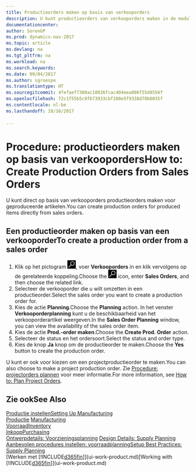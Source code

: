 ```yaml
---
title: Productieorders maken op basis van verkooporders
description: U kunt productieorders van verkooporders maken in de module Verkoop & Marketing.
documentationcenter: 
author: SorenGP
ms.prod: dynamics-nav-2017
ms.topic: article
ms.devlang: na
ms.tgt_pltfrm: na
ms.workload: na
ms.search.keywords: 
ms.date: 09/04/2017
ms.author: sgroespe
ms.translationtype: HT
ms.sourcegitcommit: 4fefaef7380ac10836fcac404eea006f55d8556f
ms.openlocfilehash: 72c1f55b5c9f673933cbf200e5f9338d70b0035f
ms.contentlocale: nl-be
ms.lasthandoff: 10/16/2017

---
```

# <a name="how-to-create-production-orders-from-sales-orders"></a><span data-ttu-id="c902a-103">Procedure: productieorders maken op basis van verkooporders</span><span class="sxs-lookup"><span data-stu-id="c902a-103">How to: Create Production Orders from Sales Orders</span></span>
<span data-ttu-id="c902a-104">U kunt direct op basis van verkooporders productieorders maken voor geproduceerde artikelen.</span><span class="sxs-lookup"><span data-stu-id="c902a-104">You can create production orders for produced items directly from sales orders.</span></span>  

## <a name="to-create-a-production-order-from-a-sales-order"></a><span data-ttu-id="c902a-105">Een productieorder maken op basis van een verkooporder</span><span class="sxs-lookup"><span data-stu-id="c902a-105">To create a production order from a sales order</span></span>  

1.  <span data-ttu-id="c902a-106">Klik op het pictogram ![Zoeken naar pagina of rapport](media/ui-search/search_small.png "pictogram Zoeken naar pagina of rapport"), voer **Verkooporders** in en klik vervolgens op de gerelateerde koppeling.</span><span class="sxs-lookup"><span data-stu-id="c902a-106">Choose the ![Search for Page or Report](media/ui-search/search_small.png "Search for Page or Report icon") icon, enter **Sales Orders**, and then choose the related link.</span></span>  
2.  <span data-ttu-id="c902a-107">Selecteer de verkooporder die u wilt omzetten in een productieorder.</span><span class="sxs-lookup"><span data-stu-id="c902a-107">Select the sales order you want to create a production order for.</span></span>  
3.  <span data-ttu-id="c902a-108">Kies de actie **Planning**.</span><span class="sxs-lookup"><span data-stu-id="c902a-108">Choose the **Planning** action.</span></span> <span data-ttu-id="c902a-109">In het venster **Verkooporderplanning** kunt u de beschikbaarheid van het verkooporderartikel weergeven.</span><span class="sxs-lookup"><span data-stu-id="c902a-109">In the **Sales Order Planning** window, you can view the availability of the sales order item.</span></span>  
4.  <span data-ttu-id="c902a-110">Kies de actie **Prod.-order maken**.</span><span class="sxs-lookup"><span data-stu-id="c902a-110">Choose the **Create Prod. Order** action.</span></span>  
5.  <span data-ttu-id="c902a-111">Selecteer de status en het ordersoort.</span><span class="sxs-lookup"><span data-stu-id="c902a-111">Select the status and order type.</span></span>  
6.  <span data-ttu-id="c902a-112">Kies de knop **Ja** knop om de productieorder te maken.</span><span class="sxs-lookup"><span data-stu-id="c902a-112">Choose the **Yes** button to create the production order.</span></span>

<span data-ttu-id="c902a-113">U kunt er ook voor kiezen om een projectproductieorder te maken.</span><span class="sxs-lookup"><span data-stu-id="c902a-113">You can also choose to make a project production order.</span></span> <span data-ttu-id="c902a-114">Zie [Procedure: projectorders plannen](production-how-to-plan-project-orders.md) voor meer informatie.</span><span class="sxs-lookup"><span data-stu-id="c902a-114">For more information, see [How to: Plan Project Orders](production-how-to-plan-project-orders.md).</span></span>   

## <a name="see-also"></a><span data-ttu-id="c902a-115">Zie ook</span><span class="sxs-lookup"><span data-stu-id="c902a-115">See Also</span></span>  
[<span data-ttu-id="c902a-116">Productie instellen</span><span class="sxs-lookup"><span data-stu-id="c902a-116">Setting Up Manufacturing</span></span>](production-configure-production-processes.md)  
<span data-ttu-id="c902a-117">[Productie](production-manage-manufacturing.md)  </span><span class="sxs-lookup"><span data-stu-id="c902a-117">[Manufacturing](production-manage-manufacturing.md)  </span></span>  
[<span data-ttu-id="c902a-118">Voorraad</span><span class="sxs-lookup"><span data-stu-id="c902a-118">Inventory</span></span>](inventory-manage-inventory.md)  
[<span data-ttu-id="c902a-119">Inkoop</span><span class="sxs-lookup"><span data-stu-id="c902a-119">Purchasing</span></span>](purchasing-manage-purchasing.md)  
<span data-ttu-id="c902a-120">[Ontwerpdetails: Voorzieningsplanning](design-details-supply-planning.md) </span><span class="sxs-lookup"><span data-stu-id="c902a-120">[Design Details: Supply Planning](design-details-supply-planning.md) </span></span>  
[<span data-ttu-id="c902a-121">Aanbevolen procedures instellen: voorraadplanning</span><span class="sxs-lookup"><span data-stu-id="c902a-121">Setup Best Practices: Supply Planning</span></span>](setup-best-practices-supply-planning.md)  
<span data-ttu-id="c902a-122">[Werken met [!INCLUDE[d365fin](includes/d365fin_md.md)]](ui-work-product.md)</span><span class="sxs-lookup"><span data-stu-id="c902a-122">[Working with [!INCLUDE[d365fin](includes/d365fin_md.md)]](ui-work-product.md)</span></span>

